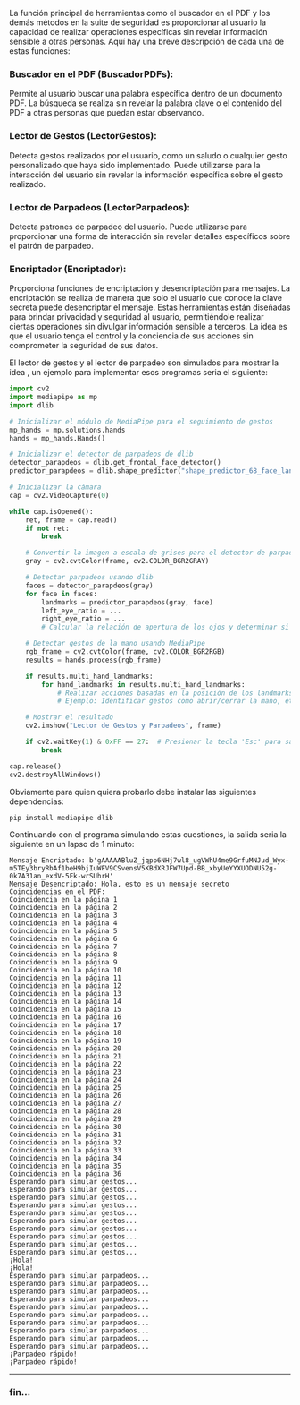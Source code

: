 La función principal de herramientas como el buscador en el PDF y los demás métodos en la suite de seguridad es proporcionar al usuario la capacidad de realizar operaciones específicas sin revelar información sensible a otras personas. Aquí hay una breve descripción de cada una de estas funciones:

### Buscador en el PDF (BuscadorPDFs):

Permite al usuario buscar una palabra específica dentro de un documento PDF.
La búsqueda se realiza sin revelar la palabra clave o el contenido del PDF a otras personas que puedan estar observando.

### Lector de Gestos (LectorGestos):

Detecta gestos realizados por el usuario, como un saludo o cualquier gesto personalizado que haya sido implementado.
Puede utilizarse para la interacción del usuario sin revelar la información específica sobre el gesto realizado.

### Lector de Parpadeos (LectorParpadeos):

Detecta patrones de parpadeo del usuario.
Puede utilizarse para proporcionar una forma de interacción sin revelar detalles específicos sobre el patrón de parpadeo.

### Encriptador (Encriptador):

Proporciona funciones de encriptación y desencriptación para mensajes.
La encriptación se realiza de manera que solo el usuario que conoce la clave secreta puede desencriptar el mensaje.
Estas herramientas están diseñadas para brindar privacidad y seguridad al usuario, permitiéndole realizar ciertas operaciones sin divulgar información sensible a terceros. La idea es que el usuario tenga el control y la conciencia de sus acciones sin comprometer la seguridad de sus datos.

El lector de gestos y el lector de parpadeo son simulados para mostrar la idea , un ejemplo para implementar esos programas seria el siguiente:

```python
import cv2
import mediapipe as mp
import dlib

# Inicializar el módulo de MediaPipe para el seguimiento de gestos
mp_hands = mp.solutions.hands
hands = mp_hands.Hands()

# Inicializar el detector de parpadeos de dlib
detector_parapdeos = dlib.get_frontal_face_detector()
predictor_parapdeos = dlib.shape_predictor("shape_predictor_68_face_landmarks.dat")

# Inicializar la cámara
cap = cv2.VideoCapture(0)

while cap.isOpened():
    ret, frame = cap.read()
    if not ret:
        break

    # Convertir la imagen a escala de grises para el detector de parpadeos
    gray = cv2.cvtColor(frame, cv2.COLOR_BGR2GRAY)

    # Detectar parpadeos usando dlib
    faces = detector_parapdeos(gray)
    for face in faces:
        landmarks = predictor_parapdeos(gray, face)
        left_eye_ratio = ...
        right_eye_ratio = ...
        # Calcular la relación de apertura de los ojos y determinar si parpadean

    # Detectar gestos de la mano usando MediaPipe
    rgb_frame = cv2.cvtColor(frame, cv2.COLOR_BGR2RGB)
    results = hands.process(rgb_frame)

    if results.multi_hand_landmarks:
        for hand_landmarks in results.multi_hand_landmarks:
            # Realizar acciones basadas en la posición de los landmarks de la mano
            # Ejemplo: Identificar gestos como abrir/cerrar la mano, etc.

    # Mostrar el resultado
    cv2.imshow("Lector de Gestos y Parpadeos", frame)

    if cv2.waitKey(1) & 0xFF == 27:  # Presionar la tecla 'Esc' para salir
        break

cap.release()
cv2.destroyAllWindows()

```
Obviamente para quien quiera probarlo debe instalar las siguientes dependencias:

`pip install mediapipe dlib`

Continuando con el programa simulando estas cuestiones, la salida seria la siguiente en un lapso de 1 minuto:

    Mensaje Encriptado: b'gAAAAABluZ_jqpp6NHj7wl8_ugVWhU4me9GrfuMNJud_Wyx-m5TEy3bryRbAf1beH9bjIuWFV9CSvensV5KBdXRJFW7Upd-BB_xbyUeYYXUODNU52g-0k7A31an_exdV-5Fk-wrSUhrH'
    Mensaje Desencriptado: Hola, esto es un mensaje secreto
    Coincidencias en el PDF:
    Coincidencia en la página 1
    Coincidencia en la página 2
    Coincidencia en la página 3
    Coincidencia en la página 4
    Coincidencia en la página 5
    Coincidencia en la página 6
    Coincidencia en la página 7
    Coincidencia en la página 8
    Coincidencia en la página 9
    Coincidencia en la página 10
    Coincidencia en la página 11
    Coincidencia en la página 12
    Coincidencia en la página 13
    Coincidencia en la página 14
    Coincidencia en la página 15
    Coincidencia en la página 16
    Coincidencia en la página 17
    Coincidencia en la página 18
    Coincidencia en la página 19
    Coincidencia en la página 20
    Coincidencia en la página 21
    Coincidencia en la página 22
    Coincidencia en la página 23
    Coincidencia en la página 24
    Coincidencia en la página 25
    Coincidencia en la página 26
    Coincidencia en la página 27
    Coincidencia en la página 28
    Coincidencia en la página 29
    Coincidencia en la página 30
    Coincidencia en la página 31
    Coincidencia en la página 32
    Coincidencia en la página 33
    Coincidencia en la página 34
    Coincidencia en la página 35
    Coincidencia en la página 36
    Esperando para simular gestos...
    Esperando para simular gestos...
    Esperando para simular gestos...
    Esperando para simular gestos...
    Esperando para simular gestos...
    Esperando para simular gestos...
    Esperando para simular gestos...
    Esperando para simular gestos...
    Esperando para simular gestos...
    Esperando para simular gestos...
    ¡Hola!
    ¡Hola!
    Esperando para simular parpadeos...
    Esperando para simular parpadeos...
    Esperando para simular parpadeos...
    Esperando para simular parpadeos...
    Esperando para simular parpadeos...
    Esperando para simular parpadeos...
    Esperando para simular parpadeos...
    Esperando para simular parpadeos...
    Esperando para simular parpadeos...
    Esperando para simular parpadeos...
    ¡Parpadeo rápido!
    ¡Parpadeo rápido!


------------

### fin...
